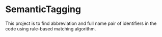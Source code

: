 # SemanticTagging

This project is to find abbreviation and full name pair of identifiers in the code using rule-based matching algorithm.
